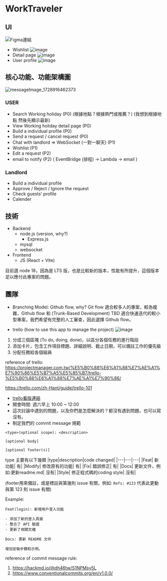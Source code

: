 # WorkTraveler

## UI
![Figma連結](
https://www.figma.com/design/BRLB2bxOBLbJ1AI86V0Vo5/Untitled?node-id=1-512&t=uwV8F5E5Uip877pd-1)
- Wishlist
![image](https://hackmd.io/_uploads/H1Ek6ic1yx.png)
- Detail page
![image](https://hackmd.io/_uploads/Hyc22o9yJg.png)
- User profile
![image](https://hackmd.io/_uploads/rkaphj9k1e.png)
## 核心功能、功能架構圖
![messageImage_1728916462373](https://hackmd.io/_uploads/H19D2jcJkx.jpg)
### USER
- Search Working holiday (P0) (根據地點？根據熱門或推薦？) (我想到根據地點 然後先顯示最新)
- View Working holiday detail page (P0)
- Build a individual profile (P0)
- Send a request / cancel request (P0)
- Chat with landlord => WebSocket (一對一聊天) (P1)
- Wishlist (P1)
- Edit a request (P2)
- email to notify (P2) ( EventBridge (排程) -> Lambda -> email )


### Landlord
- Build a individual profile
- Approve / Reject / Ignore the request
- Check guests’ profile
- Calender

## 技術

- Backend
  - node.js (version, why?) 
      - Express.js
  - mysql
  - websocket
- Frontend
  - JS (React + Vite)

目前選 node 18，因為是 LTS 版，也是比較新的版本，性能有所提升，這個版本足以應付此專案的問題。

## 團隊
- Branching Model: Github flow, why?
Git flow 適合較多人的專案，較為複雜，Github flow 和 (Trunk-Based Development) TBD 適合快速迭代的較小型專案，我們希望有完整的人工審查，因此選擇 Github flow。

- trello (how to use this app to manage the project)
![image](https://hackmd.io/_uploads/BJ87dH51Je.png)  
1. 分成三個區塊 (To do, doing, done)，以區分各個任務的進行階段  
2. 添加卡片，包含工作項目標題、詳細說明、截止日期，可以備註工作的優先級  
3. 分配任務給各個組員

reference of trello:
https://projectmanager.com.tw/%E5%B0%88%E6%A1%88%E7%AE%A1%E7%90%86%E5%B7%A5%E5%85%B7/trello-%E5%B0%88%E6%A1%88%E7%AE%A1%E7%90%86/

https://trello.com/zh-Hant/guide/trello-101
- [trello看版連結](
https://trello.com/b/T7JRT0On/%E6%88%91%E7%9A%84-trello-%E7%9C%8B%E6%9D%BF)
- 開會時間: 週六早上 10:00 ~ 12:00
- 這次討論中遇到的問題，以及你們是怎麼解決的？都沒有遇到問題，也可以寫沒有。
- 制定我們的 commit message 規範
```
<type>(optional scope): <description>

[optional body]

[optional footer(s)] 
```
type 主要有以下幾類
|type|description|code changed|
|---|---|---|
|Feat|	新功能|	有|
|Modify|	修改原有的功能|	有|
|Fix|	錯誤修正|	有|
|Docs|	更新文件，例如:更新readme.md|	沒有|
|Style|	修正程式碼的coding style|	沒有|

(footer用來備註，或是標註與第幾則 issue 有關，例如: `Refs: #123` 代表此更動與第 123 則 issue 有關)

Example: 
```
Feat(login): 新增用戶登入功能

- 添加了新的登入頁面
- 整合了 API 驗證
- 更新了相關文檔
```
```
Docs: 更新 README 文件

增加安裝步驟和示例。
```

reference of commit message rule:   
1. https://hackmd.io/@dh46tw/S1NPMsy5L
2. https://www.conventionalcommits.org/en/v1.0.0/

